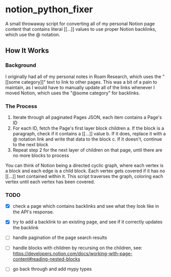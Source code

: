 # notion_python_fixer

A small throwaway script for converting all of my personal Notion page content
that contains literal [[...]] values to use proper Notion backlinks, which use
the @ notation.

## How It Works

### Background

I originally had all of my personal notes in Roam Research, which uses the
"[[some category]]" text to link to other pages. This was a bit of a pain to
maintain, as I would have to manually update all of the links whenever I moved
Notion, which uses the "@some category" for backlinks.

### The Process

1. Iterate through all paginated Pages JSON, each item contains a Page's ID
2. For each ID, fetch the Page's first layer block children a. If the block is a
   paragraph, check if it contains a [[...]] value b. If it does, replace it
   with a @ notation link and write that data to the block c. If it doesn't,
   continue to the next block
3. Repeat step 2 for the next layer of children on that page, until there are no
   more blocks to process

You can think of Notion being a directed cyclic graph, where each vertex is a
block and each edge is a child block. Each vertex gets covered if it has no
[[...]] text contained within it. This script traverses the graph, coloring each
vertex until each vertex has been covered.

### TODO

- [x] check a page which contains backlinks and see what they look like in the
      API's response.

- [x] try to add a backlink to an existing page, and see if it correctly updates
      the backlink

- [ ] handle pagination of the page search results

- [ ] handle blocks with children by recursing on the children, see:
      https://developers.notion.com/docs/working-with-page-content#reading-nested-blocks

- [ ] go back through and add mypy types
